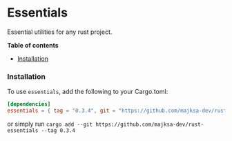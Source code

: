 # Essentials

Essential utilities for any rust project.

**Table of contents**

- [Installation](#installation)

### Installation

To use `essentials`, add the following to your Cargo.toml:

<!-- x-release-please-start-version -->

```toml
[dependencies]
essentials = { tag = "0.3.4", git = "https://github.com/majksa-dev/rust-essentials" }
```

or simply run `cargo add --git https://github.com/majksa-dev/rust-essentials --tag 0.3.4`

<!-- x-release-please-end -->
